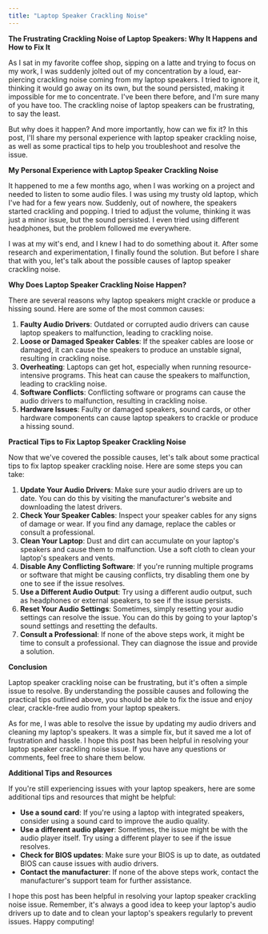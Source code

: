 ```yaml
---
title: "Laptop Speaker Crackling Noise"
---
```


**The Frustrating Crackling Noise of Laptop Speakers: Why It Happens and How to Fix It**

As I sat in my favorite coffee shop, sipping on a latte and trying to focus on my work, I was suddenly jolted out of my concentration by a loud, ear-piercing crackling noise coming from my laptop speakers. I tried to ignore it, thinking it would go away on its own, but the sound persisted, making it impossible for me to concentrate. I've been there before, and I'm sure many of you have too. The crackling noise of laptop speakers can be frustrating, to say the least.

But why does it happen? And more importantly, how can we fix it? In this post, I'll share my personal experience with laptop speaker crackling noise, as well as some practical tips to help you troubleshoot and resolve the issue.

**My Personal Experience with Laptop Speaker Crackling Noise**

It happened to me a few months ago, when I was working on a project and needed to listen to some audio files. I was using my trusty old laptop, which I've had for a few years now. Suddenly, out of nowhere, the speakers started crackling and popping. I tried to adjust the volume, thinking it was just a minor issue, but the sound persisted. I even tried using different headphones, but the problem followed me everywhere.

I was at my wit's end, and I knew I had to do something about it. After some research and experimentation, I finally found the solution. But before I share that with you, let's talk about the possible causes of laptop speaker crackling noise.

**Why Does Laptop Speaker Crackling Noise Happen?**

There are several reasons why laptop speakers might crackle or produce a hissing sound. Here are some of the most common causes:

1. **Faulty Audio Drivers**: Outdated or corrupted audio drivers can cause laptop speakers to malfunction, leading to crackling noise.
2. **Loose or Damaged Speaker Cables**: If the speaker cables are loose or damaged, it can cause the speakers to produce an unstable signal, resulting in crackling noise.
3. **Overheating**: Laptops can get hot, especially when running resource-intensive programs. This heat can cause the speakers to malfunction, leading to crackling noise.
4. **Software Conflicts**: Conflicting software or programs can cause the audio drivers to malfunction, resulting in crackling noise.
5. **Hardware Issues**: Faulty or damaged speakers, sound cards, or other hardware components can cause laptop speakers to crackle or produce a hissing sound.

**Practical Tips to Fix Laptop Speaker Crackling Noise**

Now that we've covered the possible causes, let's talk about some practical tips to fix laptop speaker crackling noise. Here are some steps you can take:

1. **Update Your Audio Drivers**: Make sure your audio drivers are up to date. You can do this by visiting the manufacturer's website and downloading the latest drivers.
2. **Check Your Speaker Cables**: Inspect your speaker cables for any signs of damage or wear. If you find any damage, replace the cables or consult a professional.
3. **Clean Your Laptop**: Dust and dirt can accumulate on your laptop's speakers and cause them to malfunction. Use a soft cloth to clean your laptop's speakers and vents.
4. **Disable Any Conflicting Software**: If you're running multiple programs or software that might be causing conflicts, try disabling them one by one to see if the issue resolves.
5. **Use a Different Audio Output**: Try using a different audio output, such as headphones or external speakers, to see if the issue persists.
6. **Reset Your Audio Settings**: Sometimes, simply resetting your audio settings can resolve the issue. You can do this by going to your laptop's sound settings and resetting the defaults.
7. **Consult a Professional**: If none of the above steps work, it might be time to consult a professional. They can diagnose the issue and provide a solution.

**Conclusion**

Laptop speaker crackling noise can be frustrating, but it's often a simple issue to resolve. By understanding the possible causes and following the practical tips outlined above, you should be able to fix the issue and enjoy clear, crackle-free audio from your laptop speakers.

As for me, I was able to resolve the issue by updating my audio drivers and cleaning my laptop's speakers. It was a simple fix, but it saved me a lot of frustration and hassle. I hope this post has been helpful in resolving your laptop speaker crackling noise issue. If you have any questions or comments, feel free to share them below.

**Additional Tips and Resources**

If you're still experiencing issues with your laptop speakers, here are some additional tips and resources that might be helpful:

* **Use a sound card**: If you're using a laptop with integrated speakers, consider using a sound card to improve the audio quality.
* **Use a different audio player**: Sometimes, the issue might be with the audio player itself. Try using a different player to see if the issue resolves.
* **Check for BIOS updates**: Make sure your BIOS is up to date, as outdated BIOS can cause issues with audio drivers.
* **Contact the manufacturer**: If none of the above steps work, contact the manufacturer's support team for further assistance.

I hope this post has been helpful in resolving your laptop speaker crackling noise issue. Remember, it's always a good idea to keep your laptop's audio drivers up to date and to clean your laptop's speakers regularly to prevent issues. Happy computing!